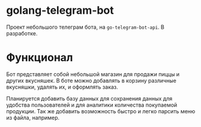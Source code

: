 # golang-telegram-bot
Проект небольшого телеграм бота, на ```go-telegram-bot-api```. В разработке.

# Функционал
Бот представляет собой небольшой магазин для продажи пиццы и других вкусняшек. В боте
можно добавлять в корзину различные вкусняшки, удалять их, и оформлять заказ. 

Планируется добавить базу данных для сохранения данных для удобства пользователей и для 
аналитики количества покупаемой продукции. Так же добавить возможность быстро и легко 
парсить меню из файла, например.
